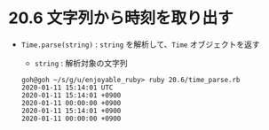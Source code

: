 # 20.6 文字列から時刻を取り出す

- `Time.parse(string)` : `string` を解析して、`Time` オブジェクトを返す
    - `string` : 解析対象の文字列

    ```
    goh@goh ~/s/g/u/enjoyable_ruby> ruby 20.6/time_parse.rb
    2020-01-11 15:14:01 UTC
    2020-01-11 15:14:01 +0900
    2020-01-11 00:00:00 +0900
    2020-01-11 15:14:01 +0900
    2020-01-11 00:00:00 +0900
    ```

